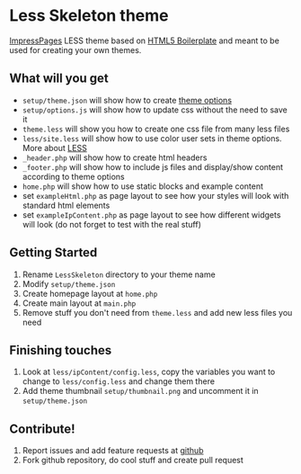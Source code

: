 Less Skeleton theme
===================

[ImpressPages](http://www.impresspages.org) LESS theme based on [HTML5 Boilerplate](http://html5boilerplate.com/) and meant to be used for creating your own themes.

What will you get
-----------------
- `setup/theme.json` will show how to create [theme options](http://www.impresspages.org/docs2/theme-configuration-options/)
- `setup/options.js` will show how to update css without the need to save it
- `theme.less` will show you how to create one css file from many less files
- `less/site.less` will show how to use color user sets in theme options. More about [LESS](http://www.impresspages.org/docs2/less-css/)
- `_header.php` will show how to create html headers
- `_footer.php` will show how to include js files and display/show content according to theme options
- `home.php` will show how to use static blocks and example content
- set `exampleHtml.php` as page layout to see how your styles will look with standard html elements
- set `exampleIpContent.php` as page layout to see how different widgets will look (do not forget to test with the real stuff)

Getting Started
---------------
1. Rename `LessSkeleton` directory to your theme name
2. Modify `setup/theme.json`
3. Create homepage layout at `home.php`
4. Create main layout at `main.php`
5. Remove stuff you don't need from `theme.less` and add new less files you need

Finishing touches
-----------------
1. Look at `less/ipContent/config.less`, copy the variables you want to change to `less/config.less` and change them there
2. Add theme thumbnail `setup/thumbnail.png` and uncomment it in `setup/theme.json`

Contribute!
----------

1. Report issues and add feature requests at [github](https://github.com/impresspages/theme-LessSkeleton/issues)
2. Fork github repository, do cool stuff and create pull request